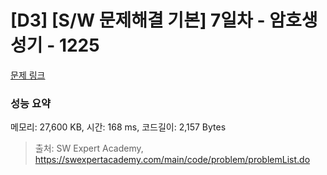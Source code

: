 # [D3] [S/W 문제해결 기본] 7일차 - 암호생성기 - 1225 

[문제 링크](https://swexpertacademy.com/main/code/problem/problemDetail.do?contestProbId=AV14uWl6AF0CFAYD) 

### 성능 요약

메모리: 27,600 KB, 시간: 168 ms, 코드길이: 2,157 Bytes



> 출처: SW Expert Academy, https://swexpertacademy.com/main/code/problem/problemList.do